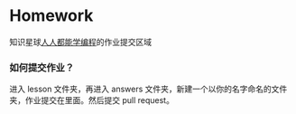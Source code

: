 # Homework
知识星球[人人都能学编程](https://t.zsxq.com/JQZZ7eu)的作业提交区域

### 如何提交作业？
进入 lesson 文件夹，再进入 answers
文件夹，新建一个以你的名字命名的文件夹，作业提交在里面。然后提交 pull
request。
